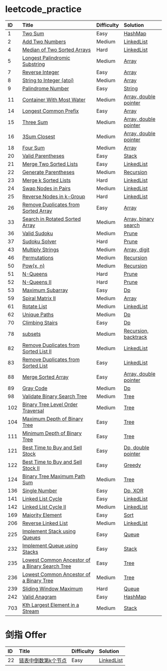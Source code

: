 # leetcode_practice

| ID | Title | Difficulty | Solution
| :------------ | :------------ | :------------ | :------------ |
| 1 | [Two Sum](https://leetcode.com/problems/two-sum/) | Easy | [HashMap](hashMap/1.py)|
| 2 | [Add Two Numbers](https://leetcode.com/problems/add-two-numbers/) | Medium | [LinkedList](linkedList/2.py)|
| 4 | [Median of Two Sorted Arrays](https://leetcode.com/problems/add-two-numbers/) | Hard | [LinkedList](sort/4.py)|
| 5 | [Longest Palindromic Substring](https://leetcode.com/problems/longest-palindromic-substring/) | Medium | [Array](array/5.py)|
| 7 | [Reverse Integer](https://leetcode.com/problems/reverse-integer/) | Easy | [Array](array/7.py)|
| 8 | [String to Integer (atoi)](https://leetcode.com/problems/string-to-integer-atoi/) | Medium | [Array](array/8.py)|
| 9 | [Palindrome Number](https://leetcode.com/problems/palindrome-number/) | Easy | [String](string/8.py)|
| 11 | [Container With Most Water](https://leetcode.com/problems/container-with-most-water/submissions/) | Medium | [Array, double pointer](array/11.py)|
| 14 | [Longest Common Prefix](https://leetcode.com/problems/longest-common-prefix/) | Easy | [Array](array/11.py)|
| 15 | [Three Sum](https://leetcode.com/problems/3sum/) | Medium | [Array, double pointer](array/15.py)|
| 16 | [3Sum Closest](https://leetcode.com/problems/3sum-closest/) | Medium | [Array, double pointer](array/16.py)|
| 18 | [Four Sum](https://leetcode.com/problems/4sum/submissions/) | Medium | [Array](array/18.py)|
| 20 | [Valid Parentheses](https://leetcode.com/problems/valid-parentheses/) | Easy | [Stack](stack/20.py)|
| 21 | [Merge Two Sorted Lists](https://leetcode.com/problems/merge-two-sorted-lists/) | Easy | [LinkedList](linkedList/21.py)|
| 22 | [Generate Parentheses](https://leetcode.com/problems/generate-parentheses/) | Medium | [Recursion](recursion/22.py)|
| 23 | [Merge k Sorted Lists](https://leetcode.com/problems/merge-k-sorted-lists/) | Hard | [LinkedList](linkedList/23.py)|
| 24 | [Swap Nodes in Pairs](https://leetcode.com/problems/swap-nodes-in-pairs/) | Medium | [LinkedList](linkedList/24.py)|
| 25 | [Reverse Nodes in k-Group](https://leetcode.com/problems/reverse-nodes-in-k-group/) | Hard | [LinkedList](linkedList/25.py)|
| 26 | [Remove Duplicates from Sorted Array](https://leetcode-cn.com/problems/remove-duplicates-from-sorted-array/) | Easy | [Array](array/26.py)|
| 33 | [Search in Rotated Sorted Array](https://leetcode-cn.com/problems/search-in-rotated-sorted-array/) | Medium | [Array, binary search](array/33.py)|
| 36 | [Valid Sudoku](https://leetcode.com/problems/valid-sudoku/submissions/) | Medium | [Prune](prune/36.py)|
| 37 | [Sudoku Solver](https://leetcode.com/problems/sudoku-solver/) | Hard | [Prune](prune/37.py)|
| 43 | [Multiply Strings](https://leetcode.com/problems/multiply-strings/) | Medium | [Array, digit](array/43.py)|
| 46 | [Permutations](https://leetcode.com/problems/permutations/) | Medium | [Recursion](recursion/46.py)|
| 50 | [Pow(x, n)](https://leetcode.com/problems/powx-n/) | Medium | [Recursion](recursion/50.py)|
| 51 | [N-Queens](https://leetcode.com/problems/n-queens/) | Hard | [Prune](prune/51.py)|
| 52 | [N-Queens II](https://leetcode.com/problems/n-queens-ii/) | Hard | [Prune](prune/52.py)|
| 53 | [Maximum Subarray](https://leetcode.com/problems/maximum-subarray/) | Easy | [Dp](dp/53.py)| 
| 59 | [Spiral Matrix II](https://leetcode.com/problems/spiral-matrix-ii/) | Medium | [Array](array/59.py)|
| 61 | [Rotate List](https://leetcode.com/problems/rotate-list/) | Medium | [LinkedList](linkedList/61.py)|
| 62 | [Unique Paths  ](https://leetcode.com/problems/unique-paths) | Medium | [Dp](dp/62.py)|
| 70 | [Climbing Stairs](https://leetcode.com/problems/climbing-stairs/) | Easy | [Dp](dp/70.py)|
| 78 | [subsets](https://leetcode-cn.com/problems/subsets/) | Medium | [Recursion, backtrack](recursion/78.py)|
| 82 | [Remove Duplicates from Sorted List II](https://leetcode.com/problems/remove-duplicates-from-sorted-list-ii/) | Medium | [LinkedList](linkedList/82.py)|
| 83 | [Remove Duplicates from Sorted List](https://leetcode.com/problems/remove-duplicates-from-sorted-list/) | Easy | [LinkedList](linkedList/83.py)|
| 88 | [Merge Sorted Array](https://leetcode.com/problems/merge-sorted-array/) | Easy | [Array, double pointer](array/88.py)|
| 89 | [Gray Code](https://leetcode.com/problems/gray-code/) | Medium | [Dp](dp/89.py)|
| 98 | [Validate Binary Search Tree](https://leetcode.com/problems/validate-binary-search-tree/) | Medium | [Tree](tree/98.py)|
| 102 | [Binary Tree Level Order Traversal](https://leetcode.com/problems/binary-tree-level-order-traversal/) | Medium | [Tree](tree/102.py)|
| 104 | [Maximum Depth of Binary Tree](https://leetcode.com/problems/maximum-depth-of-binary-tree/) | Easy | [Tree](tree/104.py)|
| 111 | [Minimum Depth of Binary Tree](https://leetcode.com/problems/minimum-depth-of-binary-tree/) | Easy | [Tree](tree/111.py)|
| 121 | [Best Time to Buy and Sell Stock](https://leetcode.com/problems/best-time-to-buy-and-sell-stock/) | Easy | [Dp, double pointer](dp/121.py)|
| 122 | [Best Time to Buy and Sell Stock II](https://leetcode.com/problems/best-time-to-buy-and-sell-stock-ii/) | Easy | [Greedy](greedy/122.py)|
| 124 | [Binary Tree Maximum Path Sum](https://leetcode.com/problems/binary-tree-maximum-path-sum/) | Medium | [Tree](tree/124.py)|
| 136 | [Single Number](https://leetcode.com/problems/single-number/) | Easy | [Dp, XOR](dp/136.py)|
| 141 | [Linked List Cycle](https://leetcode.com/problems/linked-list-cycle/) | Easy | [LinkedList](linkedList/141.py)|
| 142 | [Linked List Cycle II](https://leetcode.com/problems/linked-list-cycle-ii/) | Medium | [LinkedList](linkedList/142.py)|
| 169 | [Majority Element](https://leetcode.com/problems/majority-element/) | Easy | [Sort](sort/169.py)|
| 206 | [Reverse Linked List](https://leetcode.com/problems/reverse-linked-list/) | Medium | [LinkedList](linkedList/206.py)|
| 225 | [Implement Stack using Queues](https://leetcode.com/problems/implement-stack-using-queues/) | Easy | [Queue](queue/225.py)|
| 232 | [Implement Queue using Stacks](https://leetcode.com/problems/implement-queue-using-stacks/) | Easy | [Stack](stack/232.py)|
| 235 | [Lowest Common Ancestor of a Binary Search Tree](https://leetcode.com/problems/lowest-common-ancestor-of-a-binary-search-tree/) | Easy | [Tree](tree/235.py)|
| 236 | [Lowest Common Ancestor of a Binary Tree](https://leetcode.com/problems/lowest-common-ancestor-of-a-binary-tree/) | Medium | [Tree](tree/236.py)|
| 239 | [Sliding Window Maximum](https://leetcode.com/problems/sliding-window-maximum/submissions/) | Hard | [Queue](queue/239.py)|
| 242 | [Valid Anagram](https://leetcode.com/problems/valid-anagram/) | Easy | [HashMap](hashMap/242.py)|
| 703 | [Kth Largest Element in a Stream](https://leetcode.com/problems/kth-largest-element-in-a-stream/) | Medium | [Stack](stack/232.py)|

# 剑指 Offer
| ID | Title | Difficulty | Solution
| :------------ | :------------ | :------------ | :------------ |
| 22 | [链表中倒数第k个节点](https://leetcode-cn.com/problems/lian-biao-zhong-dao-shu-di-kge-jie-dian-lcof/) | Easy | [LinkedList](jianzhi_offer/linkedlist/22.py)|